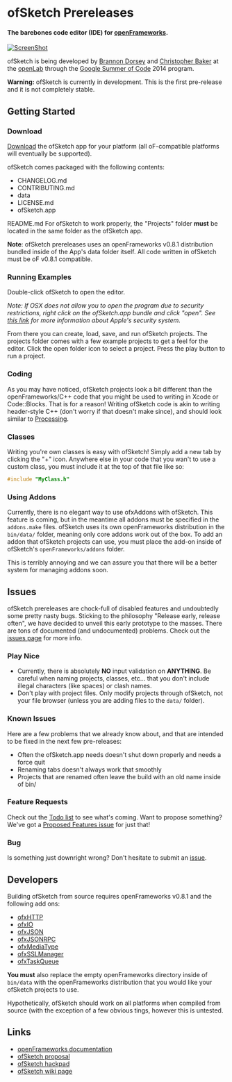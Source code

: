 # ofSketch Prereleases

#### The barebones code editor (IDE) for [openFrameworks](http://openframeworks.cc).

[![ScreenShot](http://brannondorsey.com/images/ofsketch_release_video_screenshot.png)](https://vimeo.com/97796242)

ofSketch is being developed by [Brannon Dorsey](http://brannondorsey.com) and [Christopher Baker](http://christopherbaker.net) at the [openLab](http://olab.io) through the [Google Summer of Code](https://developers.google.com/open-source/soc/?csw=1) 2014 program.

**Warning:** ofSketch is currently in development. This is the first pre-release and it is not completely stable.

## Getting Started

### Download

[Download](https://github.com/olab-io/ofSketch/releases/) the ofSketch app for your platform (all oF-compatible platforms will eventually be supported).

ofSketch comes packaged with the following contents:

- CHANGELOG.md
- CONTRIBUTING.md
- data
- LICENSE.md
- ofSketch.app

README.md
For ofSketch to work properly, the "Projects" folder __must__ be located in the same folder as the ofSketch app.

**Note**: ofSketch prereleases uses an openFrameworks v0.8.1 distribution bundled inside of the App's data folder itself. All code written in ofSketch must be oF v0.8.1 compatible. 

### Running Examples

Double-click ofSketch to open the editor. 

_Note: If OSX does not allow you to open the program due to security restrictions, right click on the ofSketch.app bundle and click "open".  See [this link](http://support.apple.com/kb/ht5290) for more information about Apple's security system._

From there you can create, load, save, and run ofSketch projects. The projects folder comes with a few example projects to get a feel for the editor. Click the open folder icon to select a project. Press the play button to run a project.

### Coding

As you may have noticed, ofSketch projects look a bit different than the openFrameworks/C++ code that you might be used to writing in Xcode or Code::Blocks. That is for a reason! Writing ofSketch code is akin to writing header-style C++ (don't worry if that doesn't make since), and should look similar to [Processing](http://processing.org/).

### Classes

Writing you're own classes is easy with ofSketch! Simply add a new tab by clicking the "+" icon. Anywhere else in your code that you wan't to use a custom class, you must include it at the top of that file like so:

```cpp
#include "MyClass.h"
```

### Using Addons

Currently, there is no elegant way to use ofxAddons with ofSketch. This feature is coming, but in the meantime all addons must be specified in the `addons.make` files. ofSketch uses its own openFrameworks distribution in the `bin/data/` folder, meaning only core addons work out of the box. To add an addon that ofSketch projects can use, you must place the add-on inside of ofSketch's `openFrameworks/addons` folder.

This is terribly annoying and we can assure you that there will be a better system for managing addons soon.

## Issues

ofSketch prereleases are chock-full of disabled features and undoubtedly some pretty nasty bugs. Sticking to the philosophy "Release early, release often", we have decided to unveil this early prototype to the masses. There are tons of documented (and undocumented) problems. Check out the [issues page](https://github.com/brannondorsey/ofSketch/issues?state=open) for more info.

### Play Nice

- Currently, there is absolutely __NO__ input validation on __ANYTHING__. Be careful when naming projects, classes, etc... that you don't include illegal characters (like spaces) or clash names.
- Don't play with project files. Only modify projects through ofSketch, not your file browser (unless you are adding files to the `data/` folder).

### Known Issues

Here are a few problems that we already know about, and that are intended to be fixed in the next few pre-releases:

- Often the ofSketch.app needs doesn't shut down properly and needs a force quit
- Renaming tabs doesn't always work that smoothly
- Projects that are renamed often leave the build with an old name inside of bin/

### Feature Requests

Check out the [Todo list](https://github.com/brannondorsey/ofSketch/issues/1) to see what's coming. Want to propose something? We've got a [Proposed Features issue](https://github.com/brannondorsey/ofSketch/issues/2) for just that!

### Bug

Is something just downright wrong? Don't hesitate to submit an [issue](https://github.com/brannondorsey/ofSketch/issues?state=open).

## Developers

Building ofSketch from source requires openFrameworks v0.8.1 and the following add ons:

- [ofxHTTP](https://github.com/bakercp/ofxHTTP)
- [ofxIO](https://github.com/bakercp/ofxIO)
- [ofxJSON](https://github.com/bakercp/ofxJSON)
- [ofxJSONRPC](https://github.com/bakercp/ofxJSONRPC)
- [ofxMediaType](https://github.com/bakercp/ofxMediaType)
- [ofxSSLManager](https://github.com/bakercp/ofxSSLManager)
- [ofxTaskQueue](https://github.com/bakercp/ofxTaskQueue)

__You must__ also replace the empty openFrameworks directory inside of `bin/data` with the openFrameworks distribution that you would like your ofSketch projects to use.

Hypothetically, ofSketch should work on all platforms when compiled from source (with the exception of a few obvious tings, however this is untested.

## Links

- [openFrameworks documentation](http://openframeworks.cc/documentation/)
- [ofSketch proposal](https://docs.google.com/document/d/1YHX9v3iBmt7Y7WM1_NOZ7zus-woc8OE8lYB3epHrXII/edit?usp=sharing)
- [ofSketch hackpad](https://hackpad.com/collection/G6spIN6QLDT)
- [ofSketch wiki page](https://github.com/brannondorsey/ofSketch/wiki)

